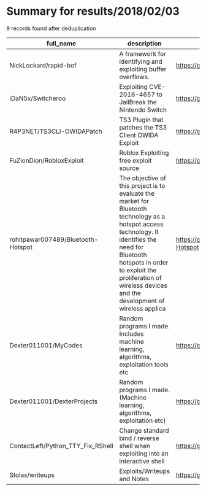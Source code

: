 
# Summary for results/2018/02/03
    
9 records found after deduplication

| full_name | description | html_url | matched_list | matched_count | pushed_at | size | stargazers_count | language | forks_count | vul_ids |
|------------------------------------|------------------------------------------------------------------------------------------------------------------------------------------------------------------------------------------------------------------------------------------------------------------|-------------------------------------------------------|----------------|-----------------|---------------------------|--------|--------------------|------------|---------------|-------------------|
| NickLockard/rapid-bof | A framework for identifying and exploiting buffer overflows. | https://github.com/NickLockard/rapid-bof | ['exploit'] | 1 | 2018-02-03 23:47:43+00:00 | 50 | 0 | Python | 0 | [] |
| iDaN5x/Switcheroo | Exploiting CVE-2016-4657 to JailBreak the Nintendo Switch | https://github.com/iDaN5x/Switcheroo | ['exploit'] | 1 | 2018-02-03 14:49:44+00:00 | 828 | 50 | JavaScript | 4 | ['CVE-2016-4657'] |
| R4P3NET/TS3CLI-OWIDAPatch | TS3 Plugin that patches the TS3 Client OWIDA Exploit | https://github.com/R4P3NET/TS3CLI-OWIDAPatch | ['exploit'] | 1 | 2018-02-03 05:07:00+00:00 | 37 | 0 | C | 1 | [] |
| FuZionDion/RobloxExploit | Roblox Exploiting free exploit source | https://github.com/FuZionDion/RobloxExploit | ['exploit'] | 1 | 2018-02-03 12:01:01+00:00 | 30 | 1 | C++ | 0 | [] |
| rohitpawar007489/Bluetooth-Hotspot | The objective of this project is to evaluate the market for Bluetooth technology as a hotspot access technology. It identifies the need for Bluetooth hotspots in order to exploit the proliferation of wireless devices and the development of wireless applica | https://github.com/rohitpawar007489/Bluetooth-Hotspot | ['exploit'] | 1 | 2018-02-03 04:26:49+00:00 | 2117 | 0 | Java | 0 | [] |
| Dexter011001/MyCodes | Random programs I made. Includes machine learning, algorithms, exploitation tools etc | https://github.com/Dexter011001/MyCodes | ['exploit'] | 1 | 2018-02-03 12:25:09+00:00 | 0 | 1 | | 0 | [] |
| Dexter011001/DexterProjects | Random programs I made.(Machine learning, algorithms, exploitation etc) | https://github.com/Dexter011001/DexterProjects | ['exploit'] | 1 | 2018-02-03 12:38:56+00:00 | 2 | 1 | Python | 0 | [] |
| ContactLeft/Python_TTY_Fix_RShell | Change standard bind / reverse shell when exploiting into an interactive shell | https://github.com/ContactLeft/Python_TTY_Fix_RShell | ['exploit'] | 1 | 2018-02-03 18:39:40+00:00 | 3 | 0 | Python | 0 | [] |
| Stolas/writeups | Exploits/Writeups and Notes | https://github.com/Stolas/writeups | ['exploit'] | 1 | 2018-02-03 21:57:17+00:00 | 18 | 0 | HTML | 0 | [] |
